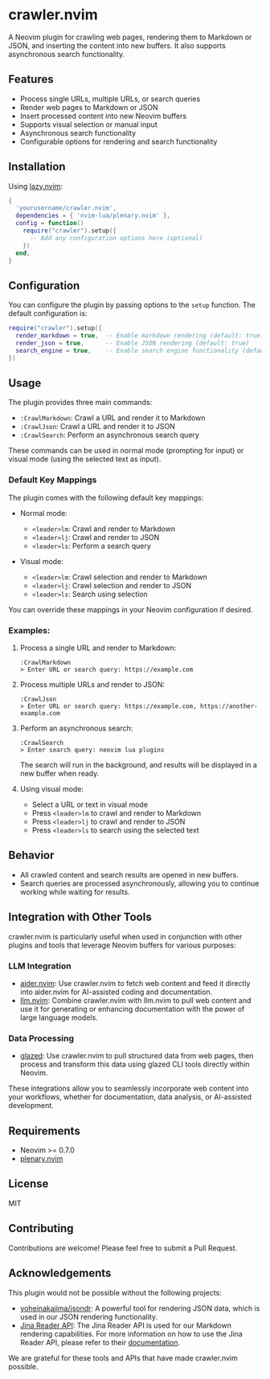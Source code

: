 # crawler.nvim

A Neovim plugin for crawling web pages, rendering them to Markdown or JSON, and inserting the content into new buffers. It also supports asynchronous search functionality.

## Features

- Process single URLs, multiple URLs, or search queries
- Render web pages to Markdown or JSON
- Insert processed content into new Neovim buffers
- Supports visual selection or manual input
- Asynchronous search functionality
- Configurable options for rendering and search functionality

## Installation

Using [lazy.nvim](https://github.com/folke/lazy.nvim):

```lua
{
  'yourusername/crawler.nvim',
  dependencies = { 'nvim-lua/plenary.nvim' },
  config = function()
    require("crawler").setup({
      -- Add any configuration options here (optional)
    })
  end,
}
```

## Configuration

You can configure the plugin by passing options to the `setup` function. The default configuration is:

```lua
require("crawler").setup({
  render_markdown = true,  -- Enable markdown rendering (default: true)
  render_json = true,      -- Enable JSON rendering (default: true)
  search_engine = true,    -- Enable search engine functionality (default: true)
})
```

## Usage

The plugin provides three main commands:

- `:CrawlMarkdown`: Crawl a URL and render it to Markdown
- `:CrawlJson`: Crawl a URL and render it to JSON
- `:CrawlSearch`: Perform an asynchronous search query

These commands can be used in normal mode (prompting for input) or visual mode (using the selected text as input).

### Default Key Mappings

The plugin comes with the following default key mappings:

- Normal mode:
  - `<leader>lm`: Crawl and render to Markdown
  - `<leader>lj`: Crawl and render to JSON
  - `<leader>ls`: Perform a search query

- Visual mode:
  - `<leader>lm`: Crawl selection and render to Markdown
  - `<leader>lj`: Crawl selection and render to JSON
  - `<leader>ls`: Search using selection

You can override these mappings in your Neovim configuration if desired.

### Examples:

1. Process a single URL and render to Markdown:
   ```
   :CrawlMarkdown
   > Enter URL or search query: https://example.com
   ```

2. Process multiple URLs and render to JSON:
   ```
   :CrawlJson
   > Enter URL or search query: https://example.com, https://another-example.com
   ```

3. Perform an asynchronous search:
   ```
   :CrawlSearch
   > Enter search query: neovim lua plugins
   ```
   The search will run in the background, and results will be displayed in a new buffer when ready.

4. Using visual mode:
   - Select a URL or text in visual mode
   - Press `<leader>lm` to crawl and render to Markdown
   - Press `<leader>lj` to crawl and render to JSON
   - Press `<leader>ls` to search using the selected text

## Behavior

- All crawled content and search results are opened in new buffers.
- Search queries are processed asynchronously, allowing you to continue working while waiting for results.

## Integration with Other Tools

crawler.nvim is particularly useful when used in conjunction with other plugins and tools that leverage Neovim buffers for various purposes:

### LLM Integration

- [aider.nvim](https://github.com/joshuavial/aider.nvim): Use crawler.nvim to fetch web content and feed it directly into aider.nvim for AI-assisted coding and documentation.
- [llm.nvim](https://github.com/huggingface/llm.nvim): Combine crawler.nvim with llm.nvim to pull web content and use it for generating or enhancing documentation with the power of large language models.

### Data Processing

- [glazed](https://github.com/go-go-golems/glazed): Use crawler.nvim to pull structured data from web pages, then process and transform this data using glazed CLI tools directly within Neovim.

These integrations allow you to seamlessly incorporate web content into your workflows, whether for documentation, data analysis, or AI-assisted development.

## Requirements

- Neovim >= 0.7.0
- [plenary.nvim](https://github.com/nvim-lua/plenary.nvim)

## License

MIT

## Contributing

Contributions are welcome! Please feel free to submit a Pull Request.

## Acknowledgements

This plugin would not be possible without the following projects:

- [yoheinakajima/jsondr](https://github.com/yoheinakajima/jsondr): A powerful tool for rendering JSON data, which is used in our JSON rendering functionality.
- [Jina Reader API](https://jina.ai/reader): The Jina Reader API is used for our Markdown rendering capabilities. For more information on how to use the Jina Reader API, please refer to their [documentation](https://jina.ai/reader).

We are grateful for these tools and APIs that have made crawler.nvim possible.
